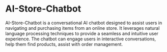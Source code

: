 # AI-Store-Chatbot
AI-Store-Chatbot is a conversational AI chatbot designed to assist users in navigating and purchasing items from an online store. It leverages natural language processing techniques to provide a seamless and intuitive user experience. The chatbot can engage users in interactive conversations, help them find products, assist with order management.
